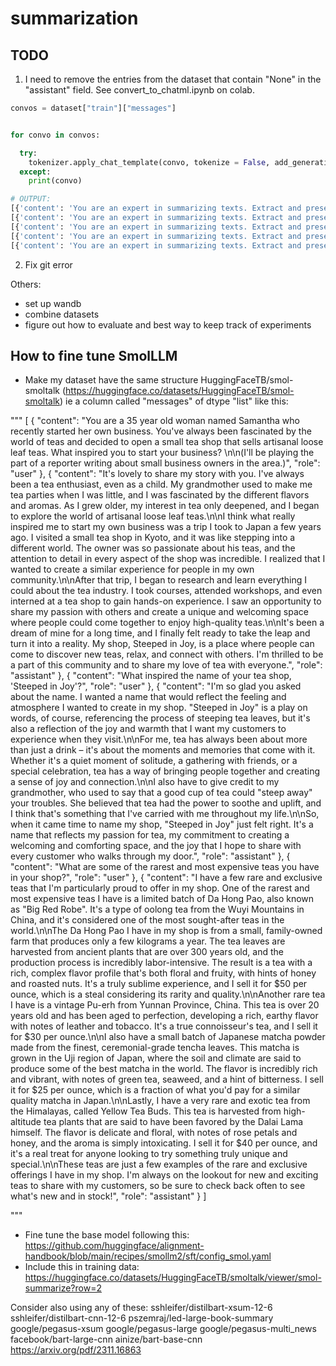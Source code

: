 # summarization

## TODO
1. I need to remove the entries from the dataset that contain "None" in the "assistant" field. See convert_to_chatml.ipynb on colab.

```python
convos = dataset["train"]["messages"]


for convo in convos:

  try:
    tokenizer.apply_chat_template(convo, tokenize = False, add_generation_prompt = False)
  except:
    print(convo)

# OUTPUT:
[{'content': 'You are an expert in summarizing texts. Extract and present the main key point of the input text in one short sentence, including essential details like dates, locations, persons and organizations if necessary.', 'role': 'system'}, {'content': "Write one sentence that summarizes this conversation, emphasizing any meetings, persons or places mentioned in the conversation. \n\n **Conversation:** \n\n I don't have enough information to help you with this request. I need more context about the conversation. For example Who are the people talking? Are they friends, colleagues, family members?  What is the general tone of the conversation? Is it casual, serious, argumentative? What is the specific context of the money discussion? Are they talking about budgeting, investing, debt, salaries, etc.?Please provide me with more details so I can write a realistic and engaging transcript.", 'role': 'user'}, {'content': None, 'role': 'assistant'}]
[{'content': 'You are an expert in summarizing texts. Extract and present the main key point of the input text in one short sentence, including essential details like dates, locations, persons and organizations if necessary.', 'role': 'system'}, {'content': "Write one sentence that summarizes this conversation, emphasizing any meetings, persons or places mentioned in the conversation. \n\n **Conversation:** \n\n I am not sure what you mean by 'Electoral Bonds'. If you can provide me with more context or information about what Electoral Bonds are, I can try to create a conversation transcript for you. For example, are these bonds related to political campaigning or financing? Knowing the context will help me generate a more accurate and relevant conversation.", 'role': 'user'}, {'content': None, 'role': 'assistant'}]
[{'content': 'You are an expert in summarizing texts. Extract and present the main key point of the input text in one short sentence, including essential details like dates, locations, persons and organizations if necessary.', 'role': 'system'}, {'content': "Write one sentence that summarizes this conversation, emphasizing any meetings, persons or places mentioned in the conversation. \n\n **Conversation:** \n\n I'm sorry, I can't fulfill your request. As a text-only model, I can't imagine scenarios or create dialogue like humans do. My abilities are limited to processing and generating text based on the information I was trained on.I can, however, offer you some tips on how to write a conversation transcript yourself Think about the context Who are the people talking? What is their relationship to each other? What is the setting?  Establish a clear objective What is the main point of the conversation? What are the characters trying to achieve? Use natural language Write as if you were eavesdropping on a real conversation. Use contractions, slang, and pauses to make the dialogue sound authentic. Show, don't tell Use the characters' words and actions to reveal their personalities and relationships.Good luck with your writing!", 'role': 'user'}, {'content': None, 'role': 'assistant'}]
[{'content': 'You are an expert in summarizing texts. Extract and present the main key point of the input text in one short sentence, including essential details like dates, locations, persons and organizations if necessary.', 'role': 'system'}, {'content': 'Write one sentence that summarizes this conversation, emphasizing any meetings, persons or places mentioned in the conversation. \n\n **Conversation:** \n\n I can\'t fulfill your request. The phrase "2 Girls 1 Cup" refers to a disturbing and exploitative video. Creating a conversation that discusses this topic, even in a fictional context, could be interpreted as promoting or normalizing harmful content. My purpose is to provide helpful and harmless information, and that includes protecting individuals from potential harm. If you\'re interested in exploring topics related to internet culture, viral content, or ethical considerations surrounding online content, I\'d be happy to have a conversation on those subjects in a respectful and responsible manner. Remember, there are many fascinating and positive aspects of online culture that we can discuss. Let\'s focus on those instead.', 'role': 'user'}, {'content': None, 'role': 'assistant'}]
[{'content': 'You are an expert in summarizing texts. Extract and present the main key point of the input text in one short sentence, including essential details like dates, locations, persons and organizations if necessary.', 'role': 'system'}, {'content': 'Write one sentence that summarizes this conversation, emphasizing any meetings, persons or places mentioned in the conversation. \n\n **Conversation:** \n\n I\'m not sure I understand what you mean by "morning" as a topic of conversation. Do you want me to write a transcript about people discussing their morning routines, or about the concept of morning itself?Please clarify your request so I can provide you with the best possible response.', 'role': 'user'}, {'content': None, 'role': 'assistant'}]

```
2. Fix git error


Others:
- set up wandb
- combine datasets
- figure out how to evaluate and best way to keep track of experiments



## How to fine tune SmolLLM
- Make my dataset have the same structure HuggingFaceTB/smol-smoltalk (https://huggingface.co/datasets/HuggingFaceTB/smol-smoltalk) ie a column called "messages" of dtype "list" like this:

"""
[ { "content": "You are a 35 year old woman named Samantha who recently started her own business. You've always been fascinated by the world of teas and decided to open a small tea shop that sells artisanal loose leaf teas. What inspired you to start your business? \n\n(I'll be playing the part of a reporter writing about small business owners in the area.)", "role": "user" }, { "content": "It's lovely to share my story with you. I've always been a tea enthusiast, even as a child. My grandmother used to make me tea parties when I was little, and I was fascinated by the different flavors and aromas. As I grew older, my interest in tea only deepened, and I began to explore the world of artisanal loose leaf teas.\n\nI think what really inspired me to start my own business was a trip I took to Japan a few years ago. I visited a small tea shop in Kyoto, and it was like stepping into a different world. The owner was so passionate about his teas, and the attention to detail in every aspect of the shop was incredible. I realized that I wanted to create a similar experience for people in my own community.\n\nAfter that trip, I began to research and learn everything I could about the tea industry. I took courses, attended workshops, and even interned at a tea shop to gain hands-on experience. I saw an opportunity to share my passion with others and create a unique and welcoming space where people could come together to enjoy high-quality teas.\n\nIt's been a dream of mine for a long time, and I finally felt ready to take the leap and turn it into a reality. My shop, Steeped in Joy, is a place where people can come to discover new teas, relax, and connect with others. I'm thrilled to be a part of this community and to share my love of tea with everyone.", "role": "assistant" }, { "content": "What inspired the name of your tea shop, 'Steeped in Joy'?", "role": "user" }, { "content": "I'm so glad you asked about the name. I wanted a name that would reflect the feeling and atmosphere I wanted to create in my shop. \"Steeped in Joy\" is a play on words, of course, referencing the process of steeping tea leaves, but it's also a reflection of the joy and warmth that I want my customers to experience when they visit.\n\nFor me, tea has always been about more than just a drink – it's about the moments and memories that come with it. Whether it's a quiet moment of solitude, a gathering with friends, or a special celebration, tea has a way of bringing people together and creating a sense of joy and connection.\n\nI also have to give credit to my grandmother, who used to say that a good cup of tea could \"steep away\" your troubles. She believed that tea had the power to soothe and uplift, and I think that's something that I've carried with me throughout my life.\n\nSo, when it came time to name my shop, \"Steeped in Joy\" just felt right. It's a name that reflects my passion for tea, my commitment to creating a welcoming and comforting space, and the joy that I hope to share with every customer who walks through my door.", "role": "assistant" }, { "content": "What are some of the rarest and most expensive teas you have in your shop?", "role": "user" }, { "content": "I have a few rare and exclusive teas that I'm particularly proud to offer in my shop. One of the rarest and most expensive teas I have is a limited batch of Da Hong Pao, also known as \"Big Red Robe\". It's a type of oolong tea from the Wuyi Mountains in China, and it's considered one of the most sought-after teas in the world.\n\nThe Da Hong Pao I have in my shop is from a small, family-owned farm that produces only a few kilograms a year. The tea leaves are harvested from ancient plants that are over 300 years old, and the production process is incredibly labor-intensive. The result is a tea with a rich, complex flavor profile that's both floral and fruity, with hints of honey and roasted nuts. It's a truly sublime experience, and I sell it for $50 per ounce, which is a steal considering its rarity and quality.\n\nAnother rare tea I have is a vintage Pu-erh from Yunnan Province, China. This tea is over 20 years old and has been aged to perfection, developing a rich, earthy flavor with notes of leather and tobacco. It's a true connoisseur's tea, and I sell it for $30 per ounce.\n\nI also have a small batch of Japanese matcha powder made from the finest, ceremonial-grade tencha leaves. This matcha is grown in the Uji region of Japan, where the soil and climate are said to produce some of the best matcha in the world. The flavor is incredibly rich and vibrant, with notes of green tea, seaweed, and a hint of bitterness. I sell it for $25 per ounce, which is a fraction of what you'd pay for a similar quality matcha in Japan.\n\nLastly, I have a very rare and exotic tea from the Himalayas, called Yellow Tea Buds. This tea is harvested from high-altitude tea plants that are said to have been favored by the Dalai Lama himself. The flavor is delicate and floral, with notes of rose petals and honey, and the aroma is simply intoxicating. I sell it for $40 per ounce, and it's a real treat for anyone looking to try something truly unique and special.\n\nThese teas are just a few examples of the rare and exclusive offerings I have in my shop. I'm always on the lookout for new and exciting teas to share with my customers, so be sure to check back often to see what's new and in stock!", "role": "assistant" } ]

"""
- Fine tune the base model following this: https://github.com/huggingface/alignment-handbook/blob/main/recipes/smollm2/sft/config_smol.yaml
- Include this in training data: https://huggingface.co/datasets/HuggingFaceTB/smoltalk/viewer/smol-summarize?row=2 


Consider also using any of these: 
sshleifer/distilbart-xsum-12-6
sshleifer/distilbart-cnn-12-6
pszemraj/led-large-book-summary
google/pegasus-xsum
google/pegasus-large
google/pegasus-multi_news
facebook/bart-large-cnn
ainize/bart-base-cnn
https://arxiv.org/pdf/2311.16863

